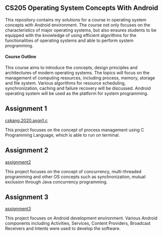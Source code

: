 ## CS205 Operating System Concepts With Android

This repository contains my solutions for a course in operating system concepts with Android environment. The course not only focuses on the characteristics of major operating systems, but also ensures students to be equipped with the knowledge of using efficient algorithms for the functionalities of operating systems and able to perform system programming.


#### Course Outline 
This course aims to introduce the concepts, design principles and architectures of modern operating systems. The topics will focus on the management of computing resources, including process, memory, storage and file system. Various algorithms for resource scheduling, synchronization, caching and failure recovery will be discussed. Android operating system will be used as the platform for system programming.

## Assignment 1
[cskang.2020.asgn1.c](https://github.com/cskang0121/operating-system-concepts-with-android/blob/main/assignment_1/cskang.2020.asgn1.c)

This project focuses on the concept of process management using C Programming Language, which is able to run on terminal.

## Assignment 2
[assignment2](https://github.com/cskang0121/operating-system-concepts-with-android/tree/main/assignment_2)

This project focuses on the concept of concurrency, multi-threaded programming and other OS concepts such as synchronization, mutual exclusion through Java concurrency programming.

## Assignment 3
[assignment3](https://github.com/cskang0121/operating-system-concepts-with-android/tree/main/assignment_3)

This project focuses on Android development environment. Various Android components including Activities, Services,
Content Providers, Broadcast Receivers and Intents were used to develop the software.
